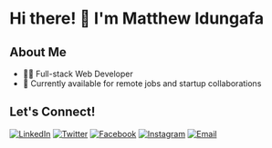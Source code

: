 # Hi there! 👋 I'm Matthew Idungafa

## About Me
- 👨‍💻 Full-stack Web Developer
- 🔭 Currently available for remote jobs and startup collaborations

## Let's Connect!
[![LinkedIn](https://img.shields.io/badge/-LinkedIn-0077B5?style=flat&logo=linkedin&logoColor=white)](https://www.linkedin.com/in/matthew-idungafa/)
[![Twitter](https://img.shields.io/badge/-Twitter-1DA1F2?style=flat&logo=twitter&logoColor=white)](https://x.com/Kemsguy7)
[![Facebook](https://img.shields.io/badge/-Facebook-1877F2?style=flat&logo=facebook&logoColor=white)](https://web.facebook.com/matthew.idungafa.7)
[![Instagram](https://img.shields.io/badge/-Instagram-E4405F?style=flat&logo=instagram&logoColor=white)](https://www.instagram.com/kemsguy7)
[![Email](https://img.shields.io/badge/-Email-D14836?style=flat&logo=gmail&logoColor=white)](mailto:mattidungafa@gmail.com)
